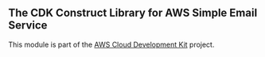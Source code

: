 ## The CDK Construct Library for AWS Simple Email Service
This module is part of the [AWS Cloud Development Kit](https://github.com/awslabs/aws-cdk) project.
